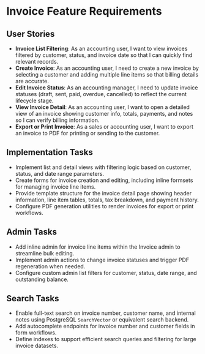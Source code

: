 # Invoice Feature Requirements

## User Stories
- **Invoice List Filtering**: As an accounting user, I want to view invoices filtered by customer, status, and invoice date so that I can quickly find relevant records.
- **Create Invoice**: As an accounting user, I need to create a new invoice by selecting a customer and adding multiple line items so that billing details are accurate.
- **Edit Invoice Status**: As an accounting manager, I need to update invoice statuses (draft, sent, paid, overdue, cancelled) to reflect the current lifecycle stage.
- **View Invoice Detail**: As an accounting user, I want to open a detailed view of an invoice showing customer info, totals, payments, and notes so I can verify billing information.
- **Export or Print Invoice**: As a sales or accounting user, I want to export an invoice to PDF for printing or sending to the customer.

## Implementation Tasks
- Implement list and detail views with filtering logic based on customer, status, and date range parameters.
- Create forms for invoice creation and editing, including inline formsets for managing invoice line items.
- Provide template structure for the invoice detail page showing header information, line item tables, totals, tax breakdown, and payment history.
- Configure PDF generation utilities to render invoices for export or print workflows.

## Admin Tasks
- Add inline admin for invoice line items within the Invoice admin to streamline bulk editing.
- Implement admin actions to change invoice statuses and trigger PDF regeneration when needed.
- Configure custom admin list filters for customer, status, date range, and outstanding balance.

## Search Tasks
- Enable full-text search on invoice number, customer name, and internal notes using PostgreSQL `SearchVector` or equivalent search backend.
- Add autocomplete endpoints for invoice number and customer fields in form workflows.
- Define indexes to support efficient search queries and filtering for large invoice datasets.
